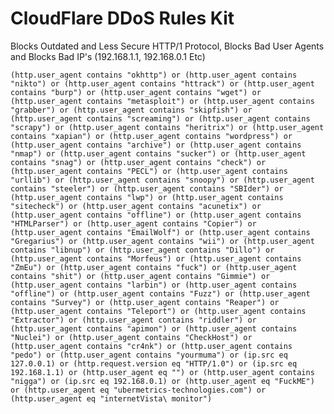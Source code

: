 # CloudFlare DDoS Rules Kit

Blocks Outdated and Less Secure HTTP/1 Protocol, Blocks Bad User Agents and Blocks Bad IP's (192.168.1.1, 192.168.0.1 Etc)

`
(http.user_agent contains "okhttp") or (http.user_agent contains "nikto") or (http.user_agent contains "httrack") or (http.user_agent contains "burp") or (http.user_agent contains "wget") or (http.user_agent contains "metasploit") or (http.user_agent contains "grabber") or (http.user_agent contains "skipfish") or (http.user_agent contains "screaming") or (http.user_agent contains "scrapy") or (http.user_agent contains "heritrix") or (http.user_agent contains "xapian") or (http.user_agent contains "wordpress") or (http.user_agent contains "archive") or (http.user_agent contains "nmap") or (http.user_agent contains "sucker") or (http.user_agent contains "snag") or (http.user_agent contains "check") or (http.user_agent contains "PECL") or (http.user_agent contains "urllib") or (http.user_agent contains "snoopy") or (http.user_agent contains "steeler") or (http.user_agent contains "SBIder") or (http.user_agent contains "lwp") or (http.user_agent contains "sitecheck") or (http.user_agent contains "acunetix") or (http.user_agent contains "offline") or (http.user_agent contains "HTMLParser") or (http.user_agent contains "Copier") or (http.user_agent contains "EmailWolf") or (http.user_agent contains "Gregarius") or (http.user_agent contains "wii") or (http.user_agent contains "libnup") or (http.user_agent contains "Dillo") or (http.user_agent contains "Morfeus") or (http.user_agent contains "ZmEu") or (http.user_agent contains "fuck") or (http.user_agent contains "shit") or (http.user_agent contains "Gimmie") or (http.user_agent contains "larbin") or (http.user_agent contains "offline") or (http.user_agent contains "Fuzz") or (http.user_agent contains "Survey") or (http.user_agent contains "Reaper") or (http.user_agent contains "Teleport") or (http.user_agent contains "Extractor") or (http.user_agent contains "riddler") or (http.user_agent contains "apimon") or (http.user_agent contains "Nuclei") or (http.user_agent contains "CheckHost") or (http.user_agent contains "cr4nk") or (http.user_agent contains "pedo") or (http.user_agent contains "yourmuma") or (ip.src eq 127.0.0.1) or (http.request.version eq "HTTP/1.0") or (ip.src eq 192.168.1.1) or (http.user_agent eq "") or (http.user_agent contains "nigga") or (ip.src eq 192.168.0.1) or (http.user_agent eq "FuckME") or (http.user_agent eq "ubermetrics-technologies.com") or (http.user_agent eq "internetVista\ monitor")
`
